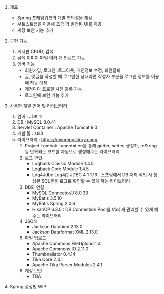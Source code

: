 1. 개요
   * Spring 프레임워크의 개발 편의성을 체감
   * 부트스트랩을 이용해 조금 더 발전된 UI를 제공
   * 계정 보안 기능 추가

2. 구현 기능
   1) 게시판 CRUD, 검색
   2) 글에 이미지 파일 여러 개 업로드 가능
   3) 멤버 기능
      * 회원가입, 로그인, 로그아웃, 개인정보 수정, 회원탈퇴
      * 글, 댓글을 작성할 때 로그인한 상태라면 작성자 부분을 로그인 정보를 이용해 자동 대체
      * 계정마다 프로필 사진 등록 가능
      * 로그인에 보안 기능 추가

3. 사용한 개발 언어 및 라이브러리
   1) 언어 : JDK 11
   2) DB : MySQL 8.0.41
   3) Servlet Container : Apache Tomcat 9.0
   4) 개발 툴 : sts3
   5) 라이브러리 : https://mvnrepository.com/
      1) Project Lombok : annotation을 통해 getter, setter, 생성자, toString 등 반복되는 코드를 자동으로 생성해주는 라이브러리
      3) 로그 관련
          * Logback Classic Module 1.4.5
          * Logback Core Module 1.4.5
          * Log4Jdbc Log4j2 JDBC 4 1 1.16 : 스프링에서 DB 처리 작업 시 생성된 SQL문을 로그로 확인할 수 있게 하는 라이브러리
      4) DB와 연결
          * MySQL Connector/J 8.0.33
          * MyBatis 3.5.10
          * MyBatis Spring 2.0.6
          * HikariCP 6.3.0 : DB Connection Pool을 여러 개 관리할 수 있게 해주는 라이브러리
      5) JSON
          * Jackson Databind 2.13.0
          * Jackson Dataformat XML 2.13.0
      6) 파일 업로드
          * Apache Commons FileUpload 1.4
          * Apache Commons IO 2.11.0
          * Thumbnailator 0.4.14
          * Tika Core 2.4.1
          * Apache Tika Parser Modules 2.4.1
      7) 계정 보안
          * TBA

4. Spring 설정법 WIP

